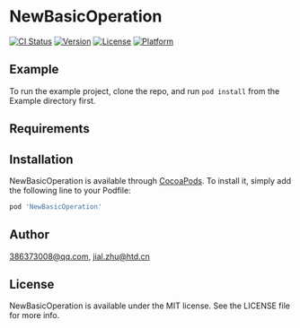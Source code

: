 # NewBasicOperation

[![CI Status](http://img.shields.io/travis/386373008@qq.com/NewBasicOperation.svg?style=flat)](https://travis-ci.org/386373008@qq.com/NewBasicOperation)
[![Version](https://img.shields.io/cocoapods/v/NewBasicOperation.svg?style=flat)](http://cocoapods.org/pods/NewBasicOperation)
[![License](https://img.shields.io/cocoapods/l/NewBasicOperation.svg?style=flat)](http://cocoapods.org/pods/NewBasicOperation)
[![Platform](https://img.shields.io/cocoapods/p/NewBasicOperation.svg?style=flat)](http://cocoapods.org/pods/NewBasicOperation)

## Example

To run the example project, clone the repo, and run `pod install` from the Example directory first.

## Requirements

## Installation

NewBasicOperation is available through [CocoaPods](http://cocoapods.org). To install
it, simply add the following line to your Podfile:

```ruby
pod 'NewBasicOperation'
```

## Author

386373008@qq.com, jial.zhu@htd.cn

## License

NewBasicOperation is available under the MIT license. See the LICENSE file for more info.
